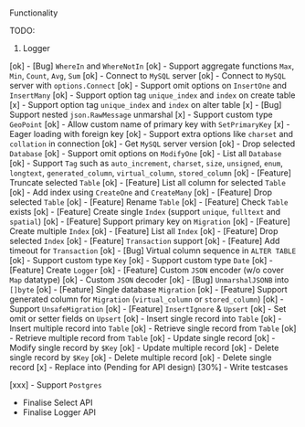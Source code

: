 ###

Functionality

TODO:

1. Logger

[ok] - [Bug] `WhereIn` and `WhereNotIn`
[ok] - Support aggregate functions `Max`, `Min`, `Count`, `Avg`, `Sum`
[ok] - Connect to `MySQL` server
[ok] - Connect to `MySQL` server with `options.Connect`
[ok] - Support omit options on `InsertOne` and `InsertMany`
[ok] - Support option tag `unique_index` and `index` on create table
[x] - Support option tag `unique_index` and `index` on alter table
[x] - [Bug] Support nested `json.RawMessage` unmarshal
[x] - Support custom type `GeoPoint`
[ok] - Allow custom name of primary key with `SetPrimaryKey`
[x] - Eager loading with foreign key
[ok] - Support extra options like `charset` and `collation` in connection
[ok] - Get `MySQL` server version
[ok] - Drop selected `Database`
[ok] - Support omit options on `ModifyOne`
[ok] - List all `Database`
[ok] - Support `Tag` such as `auto_increment`, `charset`, `size`, `unsigned`, `enum`, `longtext`, `generated_column`, `virtual_column`, `stored_column`
[ok] - [Feature] Truncate selected `Table`
[ok] - [Feature] List all column for selected `Table`
[ok] - Add index using `CreateOne` and `CreateMany`
[ok] - [Feature] Drop selected `Table`
[ok] - [Feature] Rename `Table`
[ok] - [Feature] Check `Table` exists
[ok] - [Feature] Create single `Index` (support `unique`, `fulltext` and `spatial`)
[ok] - [Feature] Support primary key on `Migration`
[ok] - [Feature] Create multiple `Index`
[ok] - [Feature] List all `Index`
[ok] - [Feature] Drop selected `Index`
[ok] - [Feature] `Transaction` support
[ok] - [Feature] Add timeout for `Transaction`
[ok] - [Bug] Virtual column sequence in `ALTER TABLE`
[ok] - Support custom type `Key`
[ok] - Support custom type `Date`
[ok] - [Feature] Create `Logger`
[ok] - [Feature] Custom `JSON` encoder (w/o cover `Map` datatype)
[ok] - Custom `JSON` decoder
[ok] - [Bug] `UnmarshalJSONB` into `[]byte`
[ok] - [Feature] Single database `Migration`
[ok] - [Feature] Support generated column for `Migration` (`virtual_column` or `stored_column`)
[ok] - Support `UnsafeMigration`
[ok] - [Feature] `InsertIgnore` & `Upsert`
[ok] - Set omit or setter fields on `Upsert`
[ok] - Insert single record into `Table`
[ok] - Insert multiple record into `Table`
[ok] - Retrieve single record from `Table`
[ok] - Retrieve multiple record from `Table`
[ok] - Update single record
[ok] - Modify single record by `$Key`
[ok] - Update multiple record
[ok] - Delete single record by `$Key`
[ok] - Delete multiple record
[ok] - Delete single record
[x] - Replace into (Pending for API design)
[30%] - Write testcases

[xxx] - Support `Postgres`

- Finalise Select API
- Finalise Logger API
